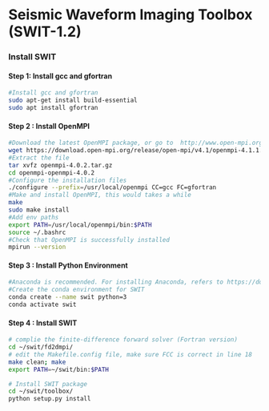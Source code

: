 # Seismic Waveform Imaging Toolbox (SWIT-1.2)

### Install SWIT 

#### Step 1: Install gcc and gfortran

```bash
#Install gcc and gfortran
sudo apt-get install build-essential
sudo apt install gfortran
```

#### Step 2 : Install OpenMPI

```bash
#Download the latest OpenMPI package, or go to  http://www.open-mpi.org/software/ompi to download the desired version
wget https://download.open-mpi.org/release/open-mpi/v4.1/openmpi-4.1.1.tar.gz 
#Extract the file
tar xvfz openmpi-4.0.2.tar.gz
cd openmpi-openmpi-4.0.2
#Configure the installation files 
./configure --prefix=/usr/local/openmpi CC=gcc FC=gfortran
#Make and install OpenMPI, this would takes a while
make
sudo make install
#Add env paths 
export PATH=/usr/local/openmpi/bin:$PATH
source ~/.bashrc
#Check that OpenMPI is successfully installed
mpirun --version
```

#### Step 3 : Install Python Environment  

```bash
#Anaconda is recommended. For installing Anaconda, refers to https://docs.anaconda.com/anaconda/install/linux/
#Create the conda environment for SWIT
conda create --name swit python=3
conda activate swit
```

#### Step 4 : Install SWIT  

```bash
# complie the finite-difference forward solver (Fortran version)
cd ~/swit/fd2dmpi/
# edit the Makefile.config file, make sure FCC is correct in line 18
make clean; make
export PATH=~/swit/bin:$PATH

# Install SWIT package
cd ~/swit/toolbox/
python setup.py install

```
